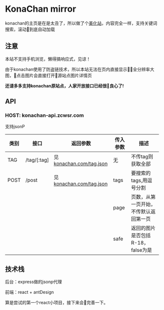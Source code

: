 # KonaChan mirror
konachan的主页是在是太丑了，所以做了个[美化站](http://konachan.zcwsr.com)，内容完全一样，支持关键词搜索，滚动到底自动加载

## 注意
本站不支持手机浏览，懒得搞响应式，见谅！

由于konachan使用了防盗链技术，所以本站无法在页内直接显示全分辨率大图，点击图片会直接打开源站点图片详情页

__还请多多支持konachan原站点，人家开放接口已经很良心了!__

## API
### HOST: konachan-api.zcwsr.com
支持jsonP

类别 | 接口 | 返回参数 | 传入参数 | 描述
--- | --- | --- | --- | ---
TAG | /tag/[:tag] | 见[konachan.com/tag.json](http://konachan.com/tag.json) | 无 | 不传tag则获取全部
POST | /post | 见[konachan.com/tag.json](http://konachan.com/post.json) | tags | 要搜索的tags,用逗号分割
| | | | page | 页数，从第一页开始，不传默认返回第一页
| | | | safe | 返回的图片是否包括R-18，false为是

 ## 技术栈
 后台：express做的jsonp代理

 前端：react + antDesign 

 算是尝试的第一个react小项目，接下来会完善一下。